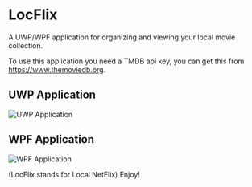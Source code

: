# LocFlix
A UWP/WPF application for organizing and viewing your local movie collection.

To use this application you need a TMDB api key, you can get this from https://www.themoviedb.org.

## UWP Application
![UWP Application](https://i.imgur.com/KHAyjc4.jpg)

## WPF Application
![WPF Application](https://i.imgur.com/KLMSbcF.png)

(LocFlix stands for Local NetFlix)
Enjoy!
